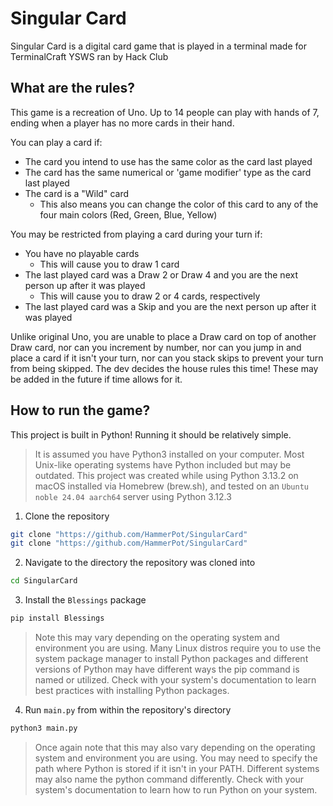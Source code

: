 # Singular Card

Singular Card is a digital card game that is played in a terminal made for TerminalCraft YSWS ran by Hack Club

## What are the rules?

This game is a recreation of Uno. Up to 14 people can play with hands of 7, ending when a player has no more cards in their hand. 

You can play a card if:

- The card you intend to use has the same color as the card last played
- The card has the same numerical or 'game modifier' type as the card last played
- The card is a "Wild" card
	- This also means you can change the color of this card to any of the four main colors (Red, Green, Blue, Yellow)

You may be restricted from playing a card during your turn if:

- You have no playable cards
	- This will cause you to draw 1 card
- The last played card was a Draw 2 or Draw 4 and you are the next person up after it was played
	- This will cause you to draw 2 or 4 cards, respectively
- The last played card was a Skip and you are the next person up after it was played

Unlike original Uno, you are unable to place a Draw card on top of another Draw card, nor can you increment by number, nor can you jump in and place a card if it isn't your turn, nor can you stack skips to prevent your turn from being skipped. The dev decides the house rules this time! These may be added in the future if time allows for it.


## How to run the game?

This project is built in Python! Running it should be relatively simple.

> It is assumed you have Python3 installed on your computer. Most Unix-like operating systems have Python included but may be outdated. This project was created while using Python 3.13.2 on macOS installed via Homebrew (brew.sh), and tested on an `Ubuntu noble 24.04 aarch64` server using Python 3.12.3


1. Clone the repository
```sh
git clone "https://github.com/HammerPot/SingularCard"
git clone "https://github.com/HammerPot/SingularCard"
```
2. Navigate to the directory the repository was cloned into
```sh
cd SingularCard
```
3. Install the `Blessings` package
```sh
pip install Blessings
```
> Note this may vary depending on the operating system and environment you are using. Many Linux distros require you to use the system package manager to install Python packages and different versions of Python may have different ways the pip command is named or utilized. Check with your system's documentation to learn best practices with installing Python packages.
4. Run `main.py` from within the repository's directory
```sh
python3 main.py
```
> Once again note that this may also vary depending on the operating system and environment you are using. You may need to specify the path where Python is stored if it isn't in your PATH. Different systems may also name the python command differently. Check with your system's documentation to learn how to run Python on your system.